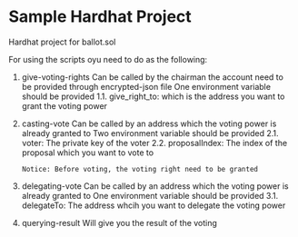 # Sample Hardhat Project

Hardhat project for ballot.sol

For using the scripts oyu need to do as the following:

1.  give-voting-rights
    Can be called by the chairman
    the account need to be provided through encrypted-json file
    One environment variable should be provided
    1.1. give_right_to: which is the address you want to grant the voting power

2.  casting-vote
    Can be called by an address which the voting power is already granted to
    Two environment variable should be provided
    2.1. voter: The private key of the voter
    2.2. proposalIndex: The index of the proposal which you want to vote to

        Notice: Before voting, the voting right need to be granted

3.  delegating-vote
    Can be called by an address which the voting power is already granted to
    One environment variable should be provided
    3.1. delegateTo: The address whcih you want to delegate the voting power

4.  querying-result
    Will give you the result of the voting

